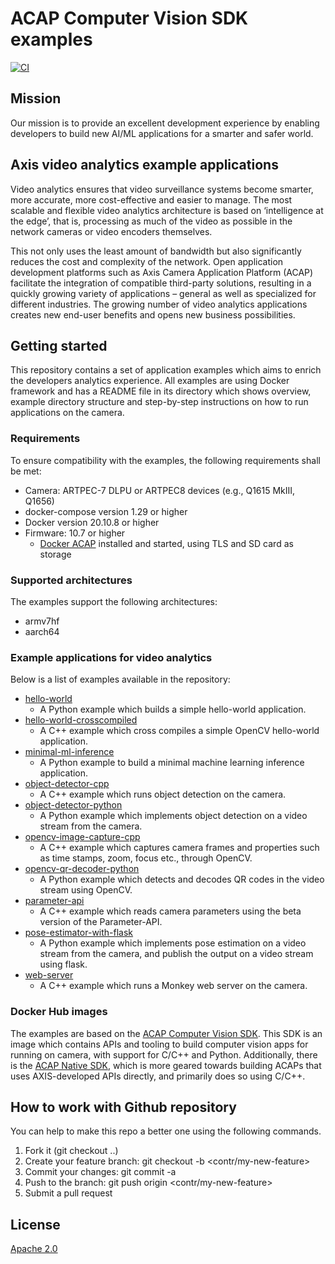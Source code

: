 # ACAP Computer Vision SDK examples

[![CI](https://github.com/AxisCommunications/acap-computer-vision-sdk-examples/actions/workflows/ci.yml/badge.svg)](https://github.com/AxisCommunications/acap-computer-vision-sdk-examples/actions/workflows/ci.yml)

## Mission

Our mission is to provide an excellent development experience by enabling developers
to build new AI/ML applications for a smarter and safer world.

## Axis video analytics example applications

Video analytics ensures that video surveillance systems become smarter,
more accurate, more cost-effective and easier to manage. The most scalable
and flexible video analytics architecture is based on ‘intelligence at the
edge’, that is, processing as much of the video as possible in the network
cameras or video encoders themselves.

This not only uses the least amount of bandwidth but also significantly reduces
the cost and complexity of the network. Open application development platforms
such as Axis Camera Application Platform (ACAP) facilitate the integration of
compatible third-party solutions, resulting in a quickly growing variety of
applications – general as well as specialized for different industries. The
growing number of video analytics applications creates new end-user benefits
and opens new business possibilities.

## Getting started

This repository contains a set of application examples which aims to enrich the
developers analytics experience. All examples are using Docker framework and has a
README file in its directory which shows overview, example directory structure and
step-by-step instructions on how to run applications on the camera.

### Requirements

To ensure compatibility with the examples, the following requirements shall be met:

* Camera: ARTPEC-7 DLPU or ARTPEC8 devices (e.g., Q1615 MkIII, Q1656)
* docker-compose version 1.29 or higher
* Docker version 20.10.8 or higher
* Firmware: 10.7 or higher
  * [Docker ACAP](https://github.com/AxisCommunications/docker-acap) installed and started, using TLS and SD card as storage

### Supported architectures

The examples support the following architectures:

* armv7hf
* aarch64

### Example applications for video analytics

Below is a list of examples available in the repository:

* [hello-world](./hello-world/)
  * A Python example which builds a simple hello-world application.
* [hello-world-crosscompiled](./hello-world-crosscompiled/)
  * A C++ example which cross compiles a simple OpenCV hello-world application.
* [minimal-ml-inference](./minimal-ml-inference/)
  * A Python example to build a minimal machine learning inference application.
* [object-detector-cpp](./object-detector-cpp/)
  * A C++ example which runs object detection on the camera.
* [object-detector-python](./object-detector-python/)
  * A Python example which implements object detection on a
    video stream from the camera.
* [opencv-image-capture-cpp](./opencv-image-capture-cpp/)
  * A C++ example which captures camera frames and properties such as time stamps, zoom, focus etc., through OpenCV.
* [opencv-qr-decoder-python](./opencv-qr-decoder-python/)
  * A Python example which detects and decodes QR codes in the video stream using OpenCV.
* [parameter-api](./parameter-api/)
  * A C++ example which reads camera parameters using the beta version of the Parameter-API.
* [pose-estimator-with-flask](./pose-estimator-with-flask/)
  * A Python example which implements pose estimation on a video stream from the camera, and publish the output on a video stream using flask.
* [web-server](./web-server/)
  * A C++ example which runs a Monkey web server on the camera.

### Docker Hub images

The examples are based on the [ACAP Computer Vision SDK](https://github.com/AxisCommunications/acap-computer-vision-sdk).
This SDK is an image which contains APIs and tooling to build computer vision apps for running on camera, with support for C/C++ and Python.
Additionally, there is the [ACAP Native SDK](https://github.com/AxisCommunications/acap-native-sdk), which is more geared towards building ACAPs that uses AXIS-developed APIs directly, and primarily does so using C/C++.

## How to work with Github repository

You can help to make this repo a better one using the following commands.

1. Fork it (git checkout ..)
2. Create your feature branch: git checkout -b <contr/my-new-feature>
3. Commit your changes: git commit -a
4. Push to the branch: git push origin <contr/my-new-feature>
5. Submit a pull request

## License

[Apache 2.0](LICENSE)

